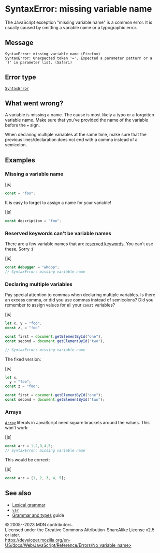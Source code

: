 SyntaxError: missing variable name
==================================

 
The JavaScript exception \"missing variable name\" is a common error. It
is usually caused by omitting a variable name or a typographic error.


 
Message
-------

 
```text
SyntaxError: missing variable name (Firefox)
SyntaxError: Unexpected token '='. Expected a parameter pattern or a ')' in parameter list. (Safari)
```



 
Error type 
----------

 
[`SyntaxError`](../global_objects/syntaxerror)



 
What went wrong? 
----------------

 
A variable is missing a name. The cause is most likely a typo or a
forgotten variable name. Make sure that you\'ve provided the name of the
variable before the `=` sign.

When declaring multiple variables at the same time, make sure that the
previous lines/declaration does not end with a comma instead of a
semicolon.



 
Examples
--------


 
### Missing a variable name 

 
 
 
[js]


```js
const = "foo";
```


It is easy to forget to assign a name for your variable!

 
 
[js]


```js
const description = "foo";
```




 
### Reserved keywords can\'t be variable names 

 
There are a few variable names that are [reserved
keywords](../lexical_grammar#keywords). You can\'t use these. Sorry :(

 
 
[js]


```js
const debugger = "whoop";
// SyntaxError: missing variable name
```




 
### Declaring multiple variables 

 
Pay special attention to commas when declaring multiple variables. Is
there an excess comma, or did you use commas instead of semicolons? Did
you remember to assign values for all your `const` variables?

 
 
[js]


```js
let x, y = "foo",
const z, = "foo"

const first = document.getElementById("one"),
const second = document.getElementById("two"),

// SyntaxError: missing variable name
```


The fixed version:

 
 
[js]


```js
let x,
  y = "foo";
const z = "foo";

const first = document.getElementById("one");
const second = document.getElementById("two");
```




 
### Arrays

 
[`Array`](../global_objects/array) literals in JavaScript need square
brackets around the values. This won\'t work:

 
 
[js]


```js
const arr = 1,2,3,4,5;
// SyntaxError: missing variable name
```


This would be correct:

 
 
[js]


```js
const arr = [1, 2, 3, 4, 5];
```




 
See also 
--------

 
-   [Lexical grammar](../lexical_grammar)
-   [`var`](../statements/var)
-   [Grammar and
    types](https://developer.mozilla.org/en-US/docs/Web/JavaScript/Guide/Grammar_and_types)
    guide



 
© 2005--2023 MDN contributors.\
Licensed under the Creative Commons Attribution-ShareAlike License v2.5
or later.\
https://developer.mozilla.org/en-US/docs/Web/JavaScript/Reference/Errors/No_variable_name>

